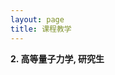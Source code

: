 ```yaml
---
layout: page
title: 课程教学
---
```

<div class="cv">
  <b 1. 量子力学，本科生 <br/> 
     2. 高等量子力学, 研究生<br/>
<br/>
